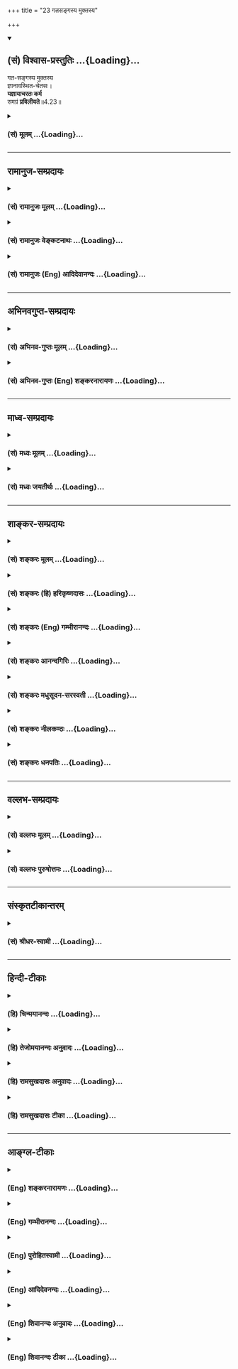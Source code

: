+++
title = "23 गतसङ्गस्य मुक्तस्य"

+++
<div class="js_include" newlevelforh1="2" title="(सं) विश्वास-प्रस्तुतिः" unfilled url="/mahAbhAratam/shlokashaH/06-bhIShma-parva/03-bhagavad-gItA-parva/saMskRtam/vishvAsa-prastutiH/04_jnAna-yogaH_brahmArp/23_gatasangasya_mukt.md">
<details open><summary><h2>(सं) विश्वास-प्रस्तुतिः ...{Loading}...</h2></summary>

गत-सङ्गस्य मुक्तस्य  
ज्ञानावस्थित-चेतसः।  
**यज्ञायाचरतः कर्म**  
समग्रं **प्रविलीयते**॥4.23॥
</details>
</div>
<div class="js_include collapsed" newlevelforh1="3" title="(सं) मूलम्" unfilled url="/mahAbhAratam/shlokashaH/06-bhIShma-parva/03-bhagavad-gItA-parva/saMskRtam/mUlam/04_jnAna-yogaH_brahmArp/23_gatasangasya_mukt.md">
<details><summary><h3>(सं) मूलम् ...{Loading}...</h3></summary>

गतसङ्गस्य मुक्तस्य ज्ञानावस्थितचेतसः।  
यज्ञायाचरतः कर्म समग्रं प्रविलीयते।।4.23।।
</details>
</div>


_________________
## रामानुज-सम्प्रदायः
<div class="js_include collapsed" newlevelforh1="3" title="(सं) रामानुजः मूलम्" unfilled url="/mahAbhAratam/shlokashaH/06-bhIShma-parva/03-bhagavad-gItA-parva/saMskRtam/rAmAnujaH/mUlam/04_jnAna-yogaH_brahmArp/23_gatasangasya_mukt.md">
<details><summary><h3>(सं) रामानुजः मूलम् ...{Loading}...</h3></summary>

।।4.23।। आत्मविषय**ज्ञानावस्थित**मनस्त्वेन वि**गत**तदितर**सङ्गस्य** तत एव
निखिलपरिग्रहविनिर्मुक्तस्य उक्तलक्षणयज्ञादिकर्मनिर्वृत्तये वर्तमानस्य
पुरुषस्य बन्धहेतुभूतं प्राचीनं **कर्म समग्रं प्रविलीयते** निःशेषं
क्षीयते। प्रकृतिवियुक्तात्मस्वरूपानुसन्धानयुक्ततया कर्मणो ज्ञानाकारत्वम्
उक्तम्। इदानीं सर्वस्य सपरिकरस्य कर्मणः
परब्रह्मभूतपरमपुरुषात्मकत्वानुसन्धानयुक्ततया ज्ञानाकारत्वम् आह

</details>
</div>
<div class="js_include collapsed" newlevelforh1="3" title="(सं) रामानुजः वेङ्कटनाथः" unfilled url="/mahAbhAratam/shlokashaH/06-bhIShma-parva/03-bhagavad-gItA-parva/saMskRtam/rAmAnujaH/venkaTanAthaH/04_jnAna-yogaH_brahmArp/23_gatasangasya_mukt.md">
<details><summary><h3>(सं) रामानुजः वेङ्कटनाथः ...{Loading}...</h3></summary>

  
  
।।4.23।। त्यक्त्वा कर्मफलासङ्गम् 4।20यतचित्तात्मा त्यक्तसर्वपरिग्रहः 4।21
इत्येतैः पूर्वं बुद्धिपूर्वः सङ्गपरित्यागादिरुक्तः। इदानीं
तथाविधनियमवतोऽवस्थान्तरे यज्ञाद्यर्थद्रव्यार्जनादिव्यापृतस्यापि स्वरसत
एव सङ्गाभावादिकं वदन्ननन्तस्यापि विरोधिकर्मणः
कर्मयोगप्रभावान्निवृत्तिमाह गतसङ्गस्येतिश्लोकेन।
पूर्वोक्तैर्बुद्धिपूर्वसङ्गत्यागादिभिः आत्मज्ञाने मनोऽवस्थितम्। अतो
नेदानीं नियन्तव्यम्। ततश्च सङ्गोऽपि
निरतिशयभोग्यस्यात्मनोऽनुसन्धानात्सवासनं स्वयमेव गतः। एवं सङ्गेऽपि
निवृत्ते न स्वयं सर्वपरिग्रहास्त्याज्याःकिन्तु तैरयं मुक्तः। एवं
जितसमस्तजेतव्यस्य यथावस्थितोपाये निष्प्रत्यूहं प्रवर्तमानस्य
आत्मसाक्षात्कारतत्प्राप्तिविरोधि पूर्वकृतं पुण्यपापरूपं सर्वं कर्म
विनश्यतीत्येतदखिलं दर्शयति आत्मविषयेति। कर्मशब्दः प्रथमान्तःप्रविलीयते
इत्यनेनान्वितः। आचरतः इत्यस्य तु कर्मविषयत्वं स्वरससिद्धम्। अन्यथासमग्रं
प्रविलीयते इत्येतदपि साकाङ्क्षं स्यात् इत्येतदभिप्रेत्य
यज्ञादिकर्मनिवृत्तये वर्तमानस्येत्याद्युक्तम्। यज्ञायेत्यनेन
स्वकुक्षिभरणादिमात्रनिरासः। समग्रशब्दस्य उपसर्गस्य च
अभिप्रायात्निश्शेषमित्युक्तम्। सहाग्रेण फलेन वर्तते इति शां. परव्याख्यानं
अप्रसिद्धार्थत्वादर्थप्रसिद्धकथनरूपत्वाच्च हेयम्। धातोरश्लेषे कारणापत्तौ
च प्रयोगात्तद्व्युदासाय क्षीयत इत्युक्तम्।  
  

</details>
</div>
<div class="js_include collapsed" newlevelforh1="3" title="(सं) रामानुजः (Eng) आदिदेवानन्दः" unfilled url="/mahAbhAratam/shlokashaH/06-bhIShma-parva/03-bhagavad-gItA-parva/saMskRtam/rAmAnujaH/english/AdidevAnandaH/04_jnAna-yogaH_brahmArp/23_gatasangasya_mukt.md">
<details><summary><h3>(सं) रामानुजः (Eng) आदिदेवानन्दः ...{Loading}...</h3></summary>

4.23 Of a person whose attachment to all objects is gone because of his mind being established in the knowledge of the self, who is therefore liberated from accepting all worldly possessions and who is engaged in the performance of sacrifices etc., as described above - in the case of such a person his beginningless load of Karma, which is the cause of his bondgae, is completely dissolved, i.e., destroyed without leaving any residue. So far the nature of Karma as having the form of knowledge has been described as emerging from constant contemplation on the nature of the self as different from Prakrti. And now Sri Krsna says that all actions together with their ancillaries, have the form of knowledge because of constant contemplation by the aspirant on the Supreme Person who is the Supreme Brahman, as being his soul.

</details>
</div>


_________________
## अभिनवगुप्त-सम्प्रदायः
<div class="js_include collapsed" newlevelforh1="3" title="(सं) अभिनव-गुप्तः मूलम्" unfilled url="/mahAbhAratam/shlokashaH/06-bhIShma-parva/03-bhagavad-gItA-parva/saMskRtam/abhinava-guptaH/mUlam/04_jnAna-yogaH_brahmArp/23_gatasangasya_mukt.md">
<details><summary><h3>(सं) अभिनव-गुप्तः मूलम् ...{Loading}...</h3></summary>

।।4.23।। गतसंगस्येति। यज्ञायेति जातावेकवचनम्। यज्ञाः वक्षामाणलक्षणाः।

</details>
</div>
<div class="js_include collapsed" newlevelforh1="3" title="(सं) अभिनव-गुप्तः (Eng) शङ्करनारायणः" unfilled url="/mahAbhAratam/shlokashaH/06-bhIShma-parva/03-bhagavad-gItA-parva/saMskRtam/abhinava-guptaH/english/shankaranArAyaNaH/04_jnAna-yogaH_brahmArp/23_gatasangasya_mukt.md">
<details><summary><h3>(सं) अभिनव-गुप्तः (Eng) शङ्करनारायणः ...{Loading}...</h3></summary>

4.23 Gatasangasya etc. For sacrifice (yajnaya) : The singular number is
to be construed with the class \[yajnatva\]. \[Hence the meaning is\] :
'The sacrifice' that are being defined in the seel. It has been said
'for the sake of sacrifice etc.' Now their general nature, \[the Lord\]
describes :

</details>
</div>


_________________
## माध्व-सम्प्रदायः
<div class="js_include collapsed" newlevelforh1="3" title="(सं) मध्वः मूलम्" unfilled url="/mahAbhAratam/shlokashaH/06-bhIShma-parva/03-bhagavad-gItA-parva/saMskRtam/madhvaH/mUlam/04_jnAna-yogaH_brahmArp/23_gatasangasya_mukt.md">
<details><summary><h3>(सं) मध्वः मूलम् ...{Loading}...</h3></summary>

।।4.23।। उपसंहरति गतसङ्गस्येति। गतसङ्गस्य फलस्नेहरहितस्य मुक्तस्य
शरीराद्यनभिमानिनः। ज्ञानावस्थितचेतसः परमेश्वरज्ञानिनः।

</details>
</div>
<div class="js_include collapsed" newlevelforh1="3" title="(सं) मध्वः जयतीर्थः" unfilled url="/mahAbhAratam/shlokashaH/06-bhIShma-parva/03-bhagavad-gItA-parva/saMskRtam/madhvaH/jayatIrthaH/04_jnAna-yogaH_brahmArp/23_gatasangasya_mukt.md">
<details><summary><h3>(सं) मध्वः जयतीर्थः ...{Loading}...</h3></summary>

।।4.23।। यदुक्तं कामादिवर्जनं तदेवगतसङ्गस्य
इत्यनेनोच्यते। त्यक्तसर्वपरिग्रहः 4।21 इत्येतत्मुक्तस्य इत्यनेन कर्मणीति
नित्यतृप्त इति चज्ञानावस्थितचेतसः इत्यनेन। अतः पुनरुक्तिरित्यत आह
**उपसंहरती**ति। विक्षिप्तं पिण्डीकरोतीत्यर्थः। गतसङ्गस्येति
विषयसापेक्षम् अतस्तत्प्रदर्शनेन व्याख्याति **गते**ति। मुक्तस्यै तत्साधके
घटयति **मुक्तस्ये**ति। अनेनाभिमानान्मुक्तस्येति वा मुक्तसदृशस्येति वा
व्याख्यातं भवति। ज्ञानस्य विषयसापेक्षत्वात्तं प्रदर्शयन् व्याचष्टे
**ज्ञाने**ति आत्मज्ञानस्याप्युपलक्षणमेतत्।

</details>
</div>


_________________
## शाङ्कर-सम्प्रदायः
<div class="js_include collapsed" newlevelforh1="3" title="(सं) शङ्करः मूलम्" unfilled url="/mahAbhAratam/shlokashaH/06-bhIShma-parva/03-bhagavad-gItA-parva/saMskRtam/shankaraH/mUlam/04_jnAna-yogaH_brahmArp/23_gatasangasya_mukt.md">
<details><summary><h3>(सं) शङ्करः मूलम् ...{Loading}...</h3></summary>

।।4.23।। **गतसङ्गस्य** सर्वतोनिवृत्तासक्तेः **मुक्तस्य**
निवृत्तधर्माधर्मादिबन्धनस्य **ज्ञानावस्थितचेतसः** ज्ञाने एव अवस्थितं
चेतः यस्य सोऽयं ज्ञानावस्थितचेताः तस्य **यज्ञाय** यज्ञनिर्वृत्त्यर्थम्
**आचरतः** निर्वर्तयतः **कर्म समग्रं** सह अग्रेण फलेन वर्तते इति समग्रं
कर्म तत् समग्रं **प्रविलीयते** विनश्यति इत्यर्थः।। कस्मात् पुनः कारणात्
क्रियमाणं कर्म स्वकार्यारम्भम् अकुर्वत् समग्रं प्रविलीयते इत्युच्यते यतः

</details>
</div>
<div class="js_include collapsed" newlevelforh1="3" title="(सं) शङ्करः (हि) हरिकृष्णदासः" unfilled url="/mahAbhAratam/shlokashaH/06-bhIShma-parva/03-bhagavad-gItA-parva/saMskRtam/shankaraH/hindI/harikRShNadAsaH/04_jnAna-yogaH_brahmArp/23_gatasangasya_mukt.md">
<details><summary><h3>(सं) शङ्करः (हि) हरिकृष्णदासः ...{Loading}...</h3></summary>

।।4.23।। जो कर्म करना प्रारम्भ कर चुका है ऐसा पुरुष जब कर्म करतेकरते इस
ज्ञानसे सम्पन्न हो जाता है कि निष्क्रिय ब्रह्म ही आत्मा है तब अपने कर्ता
कर्म और प्रयोजनादिका अभाव देखनेवाले उस पुरुषके लिये कर्मोंका त्याग कर
देना ही उचित होता है। किंतु किसी कारणवश कर्मोंका त्याग करना असम्भव
होनेपर यदि वह पहलेकी तरह उन कर्मोंमें लगा रहे तो भी वास्तवमें कुछ भी
नहीं करता। इस प्रकार त्यक्त्वा कर्मंफलासङ्गम् इस श्लोकसे ( ज्ञानीके )
कर्मोंका अभाव ( अकर्मत्व ) दिखलाया जा चुका है। जिस पुरुषके कर्मोंका इस
प्रकार अभाव दिखाया गया है उसीके ( विषयमें अगला श्लोक कहते हैं ) जिस
पुरुषकी सब ओरसे आसक्ति निवृत्त हो चुकी है जिसके पुण्यपापरूप बन्धन छूट
गये हैं जिसका चित्त निरन्तर ज्ञानमें ही स्थित है ऐसे केवल यज्ञसम्पादनके
लिये ही कर्मोंका आचरण करनेवाले उस सङ्गहीन मुक्त और ज्ञानावस्थितचित्त
पुरुषके समग्र कर्म विलीन हो जाते हैं। अग्र शब्द फलका वाचक है। उसके सहित
कर्मोंको समग्र कर्म कहते हैं अतः यह अभिप्राय हुआ कि उसके फलसहित समस्त
कर्म नष्ट हो जाते हैं।

</details>
</div>
<div class="js_include collapsed" newlevelforh1="3" title="(सं) शङ्करः (Eng) गम्भीरानन्दः" unfilled url="/mahAbhAratam/shlokashaH/06-bhIShma-parva/03-bhagavad-gItA-parva/saMskRtam/shankaraH/english/gambhIrAnandaH/04_jnAna-yogaH_brahmArp/23_gatasangasya_mukt.md">
<details><summary><h3>(सं) शङ्करः (Eng) गम्भीरानन्दः ...{Loading}...</h3></summary>

4.23 Muktasya, of the liberated person who has become relieved of such
bondages as righteousness and unrighteousness, etc.; gatasangasya, who
has got rid of attachment, who has become detached from everything;
jnana-avasthita-cetasah, whose mind is fixed in Knowledge only; his
karma, actions; acaratah, undertaken; yajnaya, for a sacrifice, to
accomplish a sacrifice \[A.G. takes yajna to mean Visnu. So, yajnaya
will mean 'for Visnu'. Sankaracarya also interprets this word similarly
in 3.9.-Tr.\]; praviliyate, gets destroyed; samagram, totally-saha
(together) agrena (with its conseence, result). This is the meaning. For
what reason, again, does an action that is underway get destroyed
totally without producing its result; This is being answered: Because,

</details>
</div>
<div class="js_include collapsed" newlevelforh1="3" title="(सं) शङ्करः आनन्दगिरिः" unfilled url="/mahAbhAratam/shlokashaH/06-bhIShma-parva/03-bhagavad-gItA-parva/saMskRtam/shankaraH/AnandagiriH/04_jnAna-yogaH_brahmArp/23_gatasangasya_mukt.md">
<details><summary><h3>(सं) शङ्करः आनन्दगिरिः ...{Loading}...</h3></summary>

।।4.23।। गतसङ्गस्येत्यादिश्लोकस्य व्यवहितेन संबन्धं वक्तुं वृत्तं
कीर्तयति **त्यक्त्वेति।** अनेन श्लोकेननैव किंचित्करोति सः इत्यत्र
कर्माभावः प्रदर्शित इति संबन्धः। कस्य कर्माभावप्रदर्शनमित्याशङ्क्याह
**यः** **प्रारब्धेति।** प्रारब्धकर्मा सन् योऽवतिष्ठते तस्य कर्माभावः
प्रदर्शितश्चेद्विरोधः स्यादित्याशङ्क्यावस्थाविशेषे
तत्प्रदर्शनान्मैवमित्याह **यदेति।** ननु ज्ञानवतः क्रियाकारकफलाभावदर्शिनः
कर्मपरित्यागध्रौव्यात्कर्माभाववचनमप्राप्तप्रतिषेधः स्यादित्याशङ्क्याह
**आत्मन इति।** लोकसंग्रहादिनिमित्तं प्रागेवोक्तमविद्यावस्थायामिव
पूर्ववदित्युक्तम्। एवं वृत्तमनूद्योत्तरश्लोकमवतारयति **यस्येति।**
यथोक्तस्यापि विद्यावतो मुक्तस्य भगवत्प्रीत्यर्थं
कर्मानुष्ठानोपलम्भात्ततो बन्धारम्भः संभाव्येतेत्याशङ्क्याह
**यज्ञायेति।** धर्माधर्मादीत्यादिशब्देन रागद्वेषादिसंग्रहः। तस्य
बन्धनत्वं करणव्युत्पत्त्या प्रतिपत्तव्यम्। यज्ञनिर्वृत्त्यर्थं
यज्ञशब्दितस्य भगवतोऽविष्णोर्नारायणस्य प्रीतिसंपत्त्यर्थमिति यावत्।
ज्ञानमेव वाञ्छतो ज्ञानस्य प्रतिबन्धकं कर्म परिशङ्कितं परिहरति
**कर्मेति।** समग्रेणेत्यङ्गीकृत्य व्याचष्टे **सहेत्यादिना।**

</details>
</div>
<div class="js_include collapsed" newlevelforh1="3" title="(सं) शङ्करः मधुसूदन-सरस्वती" unfilled url="/mahAbhAratam/shlokashaH/06-bhIShma-parva/03-bhagavad-gItA-parva/saMskRtam/shankaraH/madhusUdana-sarasvatI/04_jnAna-yogaH_brahmArp/23_gatasangasya_mukt.md">
<details><summary><h3>(सं) शङ्करः मधुसूदन-सरस्वती ...{Loading}...</h3></summary>

।।4.23।। त्यक्तसर्वपरिग्रहस्य यदृच्छालाभसंतुष्टस्य
यतेर्यच्छरीरस्थितिमात्रप्रयोजनं भिक्षाटनादिरूपं कर्म तत्कृत्वा न निबध्यत
इत्युक्तेर्गृहस्थस्य ब्रह्मविदो जनकादेर्यंज्ञादिरूपं यत्कर्म तद्
बन्धहेतुः स्यादिति भवेत्कस्यचिदाशङ्का तामपनेतुं त्यक्त्वा
कर्मफलासङमित्यादिनोक्तं विवृणोति गतसङ्गस्य फलासङ्गशून्यस्य मुक्तस्य
कर्तृत्वभोक्तृत्वाद्यध्यासशून्यस्य ज्ञानावस्थितचेतसः
निर्विकल्पब्रह्मात्मैक्यबोध एव स्थितं चित्तं यस्य तस्य
स्थितप्रज्ञस्येत्यर्थः। उत्तरोत्तरविशेषणस्य पूर्वपूर्वहेतुत्वेनान्वयो
द्रष्टव्यः। गतसङगत्वं कुतः। यतोऽध्यासहीनत्वम् तत्कुतः। यतः
स्थितप्रज्ञत्वमिति ईदृशस्यापि प्रारब्धकर्मवशात् यज्ञाय यज्ञसंरक्षणार्थं
ज्योतिष्टोमादियज्ञे श्रेष्ठाचारत्वेन लोकप्रवृत्त्यर्थं यज्ञाय विष्णवे
तत्प्रीत्यर्थमिति वा। आचरतः कर्म यज्ञदानादिकं समग्रं सहाग्रेण फलेन
विद्यत इति समग्रं प्रविलीयते प्रकर्षेण कारणोच्छेदेन
तत्त्वदर्शनाद्विलीयते। विनश्यतीत्यर्थः।

</details>
</div>
<div class="js_include collapsed" newlevelforh1="3" title="(सं) शङ्करः नीलकण्ठः" unfilled url="/mahAbhAratam/shlokashaH/06-bhIShma-parva/03-bhagavad-gItA-parva/saMskRtam/shankaraH/nIlakaNThaH/04_jnAna-yogaH_brahmArp/23_gatasangasya_mukt.md">
<details><summary><h3>(सं) शङ्करः नीलकण्ठः ...{Loading}...</h3></summary>

।।4.23।। त्यक्त्वा कर्मफलासङ्गम् इत्यादिना श्लोकत्रयेण विद्वान्कर्माणि
कुर्वन्नपि न करोति अतो न लिप्यते लेपाभावाच्च न बध्यत इत्युक्तं तत्किं
कर्मणां फलदानशक्तिप्रतिबन्धो वा ज्ञानेन क्रियते उत निरन्वयोच्छेद
एवेत्याशङ्क्याद्ये मुक्तस्यापि पुनः संसारप्रसक्तिं पश्यन्
द्वितीयमभ्युपगच्छति **गतसङ्गस्येति।** यतो विद्वान् गतसङ्गः
कर्तृत्वाभिमानशून्योऽतो न करोतीत्युक्तम्। यतो मुक्तः फलकामनामुक्तः अतो न
लिप्यत इत्युक्तम्। यतो यज्ञायैव यज्ञेश्वरप्रीत्यर्थमेवाचरति न
फलान्तरार्थम् प्राप्याभावात्। अतस्तामेवोत्पाद्य कृतार्थैः कर्मभिर्न
बध्यत इत्युक्तम्। यतोऽयं ज्ञाने सम्यग्दर्शनेऽवस्थितचेताः
प्रतिष्ठितप्रज्ञः अत ईश्वरप्रीतिफलस्य ज्ञाननिष्ठाप्राप्तिरूपस्यापि
प्रागेव लाभात् अस्य गतसङ्गस्य मुक्तस्य यज्ञाय कर्माचरतो ज्ञानावस्थितस्य
सर्वं कर्म क्रियमाणादिकं सर्वप्रकारेण निष्प्रयोजनं सत्समग्रं अग्रेण फलेन
वासनया वा सह समग्रं प्रकर्षेण निरन्वयं विलीयते नश्यत्यतो न कदाचिदपि
प्रादुर्भवति। अयं च क्रियमाणकर्मप्रलयो विद्वद्दृष्ट्यैव। स्वाभाविकस्य
तेषां फलजननसामर्थ्यस्य वह्न्यौष्ण्यवदप्रत्याख्येयत्वात्। अतएव ज्ञानेन
पूर्वकर्मणां दाह उत्तरेषामश्लेषश्च श्रूयते नतूत्तरेषामपि
दाहः। तद्यथैषीकतूलमग्नौ प्रोतं प्रदूयेतैवं हास्य सर्वे पाप्मानः
प्रदूयन्ते इति। तं विदित्वा न कर्मणा लिप्यते पापकेन इति च। तस्य पुत्रा
दायमुपयन्ति सुहृदः साधुकृत्यां द्विषन्तः पापकृत्याम् इति। विदुषो धनस्येव
कर्मणामप्यन्यत्र गमनदर्शनान्न तेषां वस्तुवृत्त्या प्रलयोऽस्तीति ध्येयम्।

</details>
</div>
<div class="js_include collapsed" newlevelforh1="3" title="(सं) शङ्करः धनपतिः" unfilled url="/mahAbhAratam/shlokashaH/06-bhIShma-parva/03-bhagavad-gItA-parva/saMskRtam/shankaraH/dhanapatiH/04_jnAna-yogaH_brahmArp/23_gatasangasya_mukt.md">
<details><summary><h3>(सं) शङ्करः धनपतिः ...{Loading}...</h3></summary>

।।4.23।। यस्तु प्रारब्धवशात्पूर्वं कर्मण्यभिप्रवृत्तोऽपि नैव
किंचित्करोतीत्युक्तं तदेव विवृण्वन्नाह **गतसङ्गस्येति।** गतः सर्वतो
निवृत्तः सङ्ग आसक्तिर्यस्य तस्य मुक्तस्य निवृत्तधर्माधर्मादिबन्धनस्येति
भाष्यम्। तत्रादिशब्देन कर्तृत्वभोक्तृत्वाद्यध्यासो रागादिश्च गृह्यत
इत्यविरोधः। ज्ञान एवावस्थितं चेतो यस्य तस्य
यज्ञायाग्निष्टोमादियज्ञनिर्वृत्त्यर्थं विष्णुप्रीतिनिर्वृत्त्यर्थमिति वा
आचरतः कुर्वतः सहाग्रेण फलेन वर्तत इति समग्रं प्रकर्षेण कारणोच्छेदेन
तत्त्वसाक्षात्काराद्विलीयते नश्यतीत्यर्थः।

</details>
</div>


_________________
## वल्लभ-सम्प्रदायः
<div class="js_include collapsed" newlevelforh1="3" title="(सं) वल्लभः मूलम्" unfilled url="/mahAbhAratam/shlokashaH/06-bhIShma-parva/03-bhagavad-gItA-parva/saMskRtam/vallabhaH/mUlam/04_jnAna-yogaH_brahmArp/23_gatasangasya_mukt.md">
<details><summary><h3>(सं) वल्लभः मूलम् ...{Loading}...</h3></summary>

।।4.23।। तथा चासावकर्मा योगी सर्वतो
मुक्तोऽखण्डब्रह्मयाथात्म्यज्ञानेनाऽवस्थितचेताः यज्ञाय ब्रह्मणे
ब्रह्मकर्माचरन् भवति तत्सर्वं कर्म प्रविलीयते अकर्मभावमापद्यते।

</details>
</div>
<div class="js_include collapsed" newlevelforh1="3" title="(सं) वल्लभः पुरुषोत्तमः" unfilled url="/mahAbhAratam/shlokashaH/06-bhIShma-parva/03-bhagavad-gItA-parva/saMskRtam/vallabhaH/puruShottamaH/04_jnAna-yogaH_brahmArp/23_gatasangasya_mukt.md">
<details><summary><h3>(सं) वल्लभः पुरुषोत्तमः ...{Loading}...</h3></summary>

  
  
।।4.23।। ननु कृतं कर्म फलभोगाभावे कथं नश्यति इत्याशङ्कायामाह
गतसङ्गस्येति। गतसङ्गस्य त्यक्तलौकिकपरिग्रहादेः मुक्तस्य
कर्मफलैर्मुक्तस्य ज्ञानावस्थितचेतसः ज्ञानेन भगवति सुस्थिरचित्तस्य यज्ञाय
विष्णवे भगवदर्पणबुद्ध्या कर्म आचरतः कुर्वतः समग्रं फलसहितं कर्म
प्रविलीयते। ईश्वरप्राप्तिरूपे लीनं भवतीत्यर्थः। यद्वा यज्ञाय
लोकशिक्षणार्थं मदाज्ञयाऽग्रे यज्ञप्रवृत्त्यर्थमाचरतः समग्रं सफलं कर्म
प्रविलीयते। यज्ञप्रवृत्तावेव लीनं भवतीत्यर्थः।  
  

</details>
</div>


_________________
## संस्कृतटीकान्तरम्
<div class="js_include collapsed" newlevelforh1="3" title="(सं) श्रीधर-स्वामी" unfilled url="/mahAbhAratam/shlokashaH/06-bhIShma-parva/03-bhagavad-gItA-parva/saMskRtam/shrIdhara-svAmI/04_jnAna-yogaH_brahmArp/23_gatasangasya_mukt.md">
<details><summary><h3>(सं) श्रीधर-स्वामी ...{Loading}...</h3></summary>

।।4.23।। किंच **गतसङ्गस्येति।** गतसङ्गस्य निष्कामस्य रागादिभिर्मुक्तस्य।
ज्ञानेऽवस्थितं चेतो यस्य। यज्ञायपरमेश्वरार्थं कर्माचरतः सतः समग्रं
सवासनं कर्म प्रविलीयते अकर्मभावमापद्यते। आरूढयोगपक्षे यज्ञायेति।
यज्ञसंरक्षणार्थं लोकसंग्रहार्थमेव कर्म कुर्वत इत्यर्थः।

</details>
</div>


_________________
## हिन्दी-टीकाः
<div class="js_include collapsed" newlevelforh1="3" title="(हि) चिन्मयानन्दः" unfilled url="/mahAbhAratam/shlokashaH/06-bhIShma-parva/03-bhagavad-gItA-parva/hindI/chinmayAnandaH/04_jnAna-yogaH_brahmArp/23_gatasangasya_mukt.md">
<details><summary><h3>(हि) चिन्मयानन्दः ...{Loading}...</h3></summary>

।।4.23।। इस श्लोक में ज्ञानी पुरुष के लक्षणों का वर्णन करके जिस क्रम में
उसके गुणों को बताया गया है वह स्वयं साधना मार्ग की ओर संकेत करता है।
उपदेश को सूत्ररूप में वर्णन करने की सभी शास्त्रीय ग्रन्थों की एक विशेष
शैली होती है। उसमें भी प्रतीक शब्दों के चयन के प्रति शास्त्रज्ञ अधिक सजग
रहते हैं और उन शब्दों को एक विशेष क्रम देने में भी उन्हें आनन्द का अनुभव
होता है। विचाराधीन श्लोक इसका एक उदाहरण है। गतसंगस्य जिस दैवी स्वरूप को
ऋषियों ने प्राप्त किया वह कोई अज्ञात स्थल से प्राप्त की हुई नवीन उपलब्धि
नहीं थी। यह पूर्णत्व तो सबका स्वयं सिद्ध स्वरूप ही है जिसे उन्होंने केवल
पहचाना। बाह्य विषयों के साथ आसक्ति के कारण हमने अपने आपको स्वस्वरूप के
राज्य के बाहर निष्कासित कर लिया है। ज्ञानी पुरुष वह है जो परिच्छिन्न
जगत् की आसक्ति से पूर्णतया मुक्त है। मुक्तस्य अधिकांश साधकों को मुक्ति के
संबंध में स्पष्ट ज्ञान नहीं होता। हम अपने आप ही अपने लिये बंधन उत्पन्न
कर लेते हैं। अनेक प्रकार के बन्धनों का कारण है विषयों के साथ हमारी
आसक्ति। विषयोपभोग में ही यह जीव सुखसन्तोष का अनुभव करता है। यही कारण है
कि वह उसमें आसक्त हो जाता है। इस प्रकार शरीर मन और बुद्धि की दृष्टि से
वह क्रमश बाह्य विषयों भावनाओं एवं विचारों के साथ बंध जाता है। ज्ञानी
पुरुष इन सबसे मुक्त होता है। ज्ञानावस्थितचेतस नित्यानित्यवस्तु के विवेक
के द्वारा नित्य स्वरूप को पहचान कर उसमें प्राप्त की हुई स्थिति के द्वारा
ही विषयासक्ति के बंधन से मुक्ति हो सकती है। विवेकजनित विज्ञान के प्रकाश
में अविद्या से उत्पन्न आसक्ति के नष्ट होने पर वह पूर्णत्व प्राप्त पुरुष
वैषयिक प्रवृत्ति और अनैतिकता की शृंखलाओं से मुक्त हो जाता है। ऐसा पुरुष
यज्ञ की अर्थात् निस्वार्थ सेवा और अर्पण की भावना से जीवन पर्यन्त कर्म
करता रहता है। श्रीकृष्ण कहते हैं कि यज्ञ के लिये कर्म करने वाले पुरुष के
सब कर्म लीन हो जाते हैं। अर्थात् वे नई वासनाएँ नहीं उत्पन्न करते। वेदों
में प्रयुक्त यज्ञ शब्द को लेकर भगवान् श्रीकृष्ण ने यहाँ उसके अर्थ को और
अधिक व्यापक रूप दिया है जिससे सम्पूर्ण विश्व में उसकी उपादेयता सिद्ध हो
सके। केवल यज्ञयागादि ही नहीं बल्कि वे सब कर्म जो अहंकार और स्वार्थ से
प्रेरित न होकर सेवाभाव पूर्वक किये गये हों यज्ञ कर्म में ही समाविष्ट
हैं। आगे के 6 श्लोकों में लगभग 12 प्रकार के यज्ञों का वर्णन किया गया है
जिसका आचरण प्रत्येक व्यक्ति सर्वत्र सभी परिस्थितियों में और अपने
कार्यक्षेत्र में कर सकता है। क्या कारण है कि ज्ञानी पुरुष के कर्म
प्रतिक्रया उत्पन्न किये बिना लीन हो जाते हैं इसका कारण बताते हुए कहते
हैं

</details>
</div>
<div class="js_include collapsed" newlevelforh1="3" title="(हि) तेजोमयानन्दः अनुवादः" unfilled url="/mahAbhAratam/shlokashaH/06-bhIShma-parva/03-bhagavad-gItA-parva/hindI/tejomayAnandaH/anuvAdaH/04_jnAna-yogaH_brahmArp/23_gatasangasya_mukt.md">
<details><summary><h3>(हि) तेजोमयानन्दः अनुवादः ...{Loading}...</h3></summary>

।।4.23।। जो आसक्तिरहित और मुक्त है, जिसका चित्त ज्ञान में स्थित है,
यज्ञ के लिये आचरण करने वाले ऐसे पुरुष के समस्त कर्म लीन हो जाते हैं।।

</details>
</div>
<div class="js_include collapsed" newlevelforh1="3" title="(हि) रामसुखदासः अनुवादः" unfilled url="/mahAbhAratam/shlokashaH/06-bhIShma-parva/03-bhagavad-gItA-parva/hindI/rAmasukhadAsaH/anuvAdaH/04_jnAna-yogaH_brahmArp/23_gatasangasya_mukt.md">
<details><summary><h3>(हि) रामसुखदासः अनुवादः ...{Loading}...</h3></summary>

।।4.23।। जिसकी आसक्ति सर्वथा मिट गयी है, जो मुक्त हो गया है, जिसकी
बुद्धि स्वरूपके ज्ञानमें स्थित है, ऐसे केवल यज्ञके लिये कर्म करनेवाले
मनुष्यके सम्पूर्ण कर्म विलीन हो जाते हैं।

</details>
</div>
<div class="js_include collapsed" newlevelforh1="3" title="(हि) रामसुखदासः टीका" unfilled url="/mahAbhAratam/shlokashaH/06-bhIShma-parva/03-bhagavad-gItA-parva/hindI/rAmasukhadAsaH/TIkA/04_jnAna-yogaH_brahmArp/23_gatasangasya_mukt.md">
<details><summary><h3>(हि) रामसुखदासः टीका ...{Loading}...</h3></summary>

4.23।।***व्याख्या--***\[कर्मयोगीके सम्पूर्ण कर्मोंके विलीन होनेकी बात
गीताभरमें केवल इसी श्लोकमें आयी है, इसलिये यह कर्मयोगका मुख्य श्लोक है।
इसी प्रकार चौथे अध्यायका छत्तीसवाँ श्लोक ज्ञानयोगका और अठारहवें अध्यायका
छाछठवां श्लोक भक्तियोगका मुख्य श्लोक है। \]  
  
**'गतसङ्गस्य'** क्रियाओँका, पदार्थोंका, घटनाओंका, परिस्थितियोंका,
व्यक्तियोंका जो सङ्ग है, इनके साथ जो हृदयसे लगाव है, वही वास्तवमें
बाँधनेवाला अर्थात् जन्म-मरण देनेवाला है (गीता 13। 21)। स्वार्थभावको
छोड़कर केवल लोगोंके हितके लिये, लोकसंग्रहार्थ कर्म करते रहनेसे कर्मयोगी
क्रियाओँ, पदार्थों आदिसे असङ्ग हो जाता है अर्थात् उसकी आसक्ति सर्वथा मिट
जाती है।  
  
वास्तवमें मनुष्य स्वरूपसे असङ्ग ही है **'असङ्गो ह्ययं पुरुषः'**
(बृहदारण्यक0 4। 3। 15)। किंतु असङ्ग होते हुए भी यह शरीर, इन्द्रियाँ, मन,
बुद्धि, पदार्थ, परिस्थिति, व्यक्ति आदिसे सम्बन्ध मानकर सुखकी इच्छासे
उनमें आबद्ध हो जाता है। मेरी मनचाही हो अर्थात् जो मैं चाहता हूँ, वही हो
और जो मैं नहीं चाहता, वह नहीं हो--ऐसा भाव जबतक रहता है, तबतक यह सङ्ग
बढ़ता ही रहता है। वास्तवमें होता वही है, जो होनेवाला है। जो होनेवाला है
उसे चाहें, या न चाहें वह होगा ही; और जो नहीं होनेवाला है, उसे चाहें या न
चाहें, वह नहीं होगा। अतः अपनी मनचाही करके मनुष्य व्यर्थमें (बिना कारण)
फँसता है और दुःख पाता है। कर्मयोगी संसारसे मिली हुई शरीरादि वस्तुओंको
अपनी और अपने लिये न मानकर उन्हें संसारकी ही मानकर संसारकी सेवामें अर्पण
कर देता है। इससे वस्तुओं और क्रियाओंका प्रवाह संसारकी ओर ही हो जाता है
और अपना असङ्ग स्वरूप ज्यों-का-त्यों रह जाता है। कर्मयोगीका 'अहम्' भी
सेवामें लग जाता है। तात्पर्य यह है कि उसके भीतर 'मैं सेवक हूँ' यह भाव भी
नहीं रहता। यह भाव तो मनुष्यको सेवकपनेके अभिमानसे बाँध देता है। सेवकपनेका
अभिमान तभी होता है, जब सेवा-सामग्रीके साथ अपनापन होता है। सेवाकी वस्तु
उसीकी थी, उसीको दे दी तो सेवा क्या हुई; हम तो उससे उऋण हुए। इसलिये सेवक
न रहे, केवल सेवा रह जाय। यह भाव रहे कि सेवाके बदलेमें धन, मान, बड़ाई,
पद, अधिकार आदि कुछ भी लेना नहीं है; क्योंकि उसपर हमारा हक ही नहीं लगता।
उसे स्वीकार करना तो अनधिकार चेष्टा है। लोग मेरेको सेवक कहें --ऐसा भाव भी
न रहे और यदि वे कहें तो उसमें राजी भी न हो। इस प्रकार संसारकी वस्तुओँको
संसारकी सेवामें सर्वथा लगा देनेसे अन्तःकरणमें एक प्रसन्नता होती है। उस
प्रसन्नताका भी भोग न किया जाय तो स्वतःसिद्ध असङ्गताका अनुभव हो जाता है।

</details>
</div>


_________________
## आङ्ग्ल-टीकाः
<div class="js_include collapsed" newlevelforh1="3" title="(Eng) शङ्करनारायणः" unfilled url="/mahAbhAratam/shlokashaH/06-bhIShma-parva/03-bhagavad-gItA-parva/english/shankaranArAyaNaH/04_jnAna-yogaH_brahmArp/23_gatasangasya_mukt.md">
<details><summary><h3>(Eng) शङ्करनारायणः ...{Loading}...</h3></summary>

4.23. The action gets dissolved completely in the case of the person who undertakes it for the sake of sacrifice; who is rid of attachment and is freed; and who has his mind fixed in wisdom.

</details>
</div>
<div class="js_include collapsed" newlevelforh1="3" title="(Eng) गम्भीरानन्दः" unfilled url="/mahAbhAratam/shlokashaH/06-bhIShma-parva/03-bhagavad-gItA-parva/english/gambhIrAnandaH/04_jnAna-yogaH_brahmArp/23_gatasangasya_mukt.md">
<details><summary><h3>(Eng) गम्भीरानन्दः ...{Loading}...</h3></summary>

4.23 Of the liberated person who has got rid of attachment, whose mind is fixed in Knowledge, actions undertaken for a sacrifice get totally destroyed.

</details>
</div>
<div class="js_include collapsed" newlevelforh1="3" title="(Eng) पुरोहितस्वामी" unfilled url="/mahAbhAratam/shlokashaH/06-bhIShma-parva/03-bhagavad-gItA-parva/english/purohitasvAmI/04_jnAna-yogaH_brahmArp/23_gatasangasya_mukt.md">
<details><summary><h3>(Eng) पुरोहितस्वामी ...{Loading}...</h3></summary>

4.23 He who is without attachment, free, his mind centered in wisdom,
his actions, being done as a sacrifice, leave no trace behind.

</details>
</div>
<div class="js_include collapsed" newlevelforh1="3" title="(Eng) आदिदेवनन्दः" unfilled url="/mahAbhAratam/shlokashaH/06-bhIShma-parva/03-bhagavad-gItA-parva/english/AdidevanandaH/04_jnAna-yogaH_brahmArp/23_gatasangasya_mukt.md">
<details><summary><h3>(Eng) आदिदेवनन्दः ...{Loading}...</h3></summary>

4.23 Of one whose attachments are gone, who is free, whose mind is established in knowledge, who works only for sacrifices, his Karma is entirely dissolved.

</details>
</div>
<div class="js_include collapsed" newlevelforh1="3" title="(Eng) शिवानन्दः अनुवादः" unfilled url="/mahAbhAratam/shlokashaH/06-bhIShma-parva/03-bhagavad-gItA-parva/english/shivAnandaH/anuvAdaH/04_jnAna-yogaH_brahmArp/23_gatasangasya_mukt.md">
<details><summary><h3>(Eng) शिवानन्दः अनुवादः ...{Loading}...</h3></summary>

4.23 To one who is devoid of attchment, who is liberated, whose mind is established in knowledge, who works for the sake of sacrifice (for the sake of God), the whole action is dissolved.

</details>
</div>
<div class="js_include collapsed" newlevelforh1="3" title="(Eng) शिवानन्दः टीका" unfilled url="/mahAbhAratam/shlokashaH/06-bhIShma-parva/03-bhagavad-gItA-parva/english/shivAnandaH/TIkA/04_jnAna-yogaH_brahmArp/23_gatasangasya_mukt.md">
<details><summary><h3>(Eng) शिवानन्दः टीका ...{Loading}...</h3></summary>

4.23 गतसङ्गस्य one who is devoid of attachment; मुक्तस्य of the liberated; ज्ञानावस्थितचेतसः whose mind is established in knowledge;
यज्ञाय for sacrifice; आचरतः acting; कर्म action; समग्रम् whole;
प्रविलीयते is dissolved.Commentary One who is free from attachment; who is liberated from the bonds of Karma; whose mind is centred and rooted in wisdom; who performs actions for the sake of sacrifice; in order to please the Lord -- all his actions with their results melt away. His actions are reduced to nothing. They are; in fact; no actions at all.

</details>
</div>
